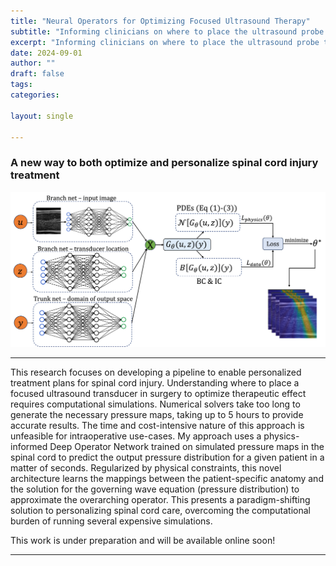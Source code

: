 ```yaml
---
title: "Neural Operators for Optimizing Focused Ultrasound Therapy"
subtitle: "Informing clinicians on where to place the ultrasound probe to optimize therapeutic efficacy"
excerpt: "Informing clinicians on where to place the ultrasound probe to optimize therapeutic efficacy"
date: 2024-09-01
author: ""
draft: false
tags:
categories:

layout: single

---
```


### A new way to both optimize and personalize spinal cord injury treatment

![Neural Operator](custom_deeponet.png)

---

This research focuses on developing a pipeline to enable personalized treatment plans for spinal cord injury. Understanding where to place a focused ultrasound transducer in surgery to optimize therapeutic effect requires computational simulations. Numerical solvers take too long to generate the necessary pressure maps, taking up to 5 hours to provide accurate results. The time and cost-intensive nature of this approach is unfeasible for intraoperative use-cases. My approach uses a physics-informed Deep Operator Network trained on simulated pressure maps in the spinal cord to predict the output pressure distribution for a given patient in a matter of seconds. Regularized by physical constraints, this novel architecture learns the mappings between the patient-specific anatomy and the solution for the governing wave equation (pressure distribution) to approximate the overarching operator. This presents a paradigm-shifting solution to personalizing spinal cord care, overcoming the computational burden of running several expensive simulations. 

This work is under preparation and will be available online soon! 

---
